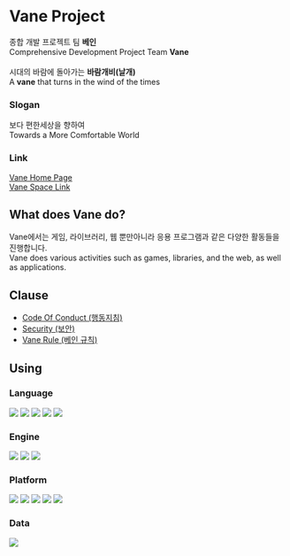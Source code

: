 # Vane Project
종합 개발 프로젝트 팀 **베인**<br>
Comprehensive Development Project Team **Vane**<br><br>
시대의 바람에 돌아가는 **바람개비(날개)**<br>
A **vane** that turns in the wind of the times<br>

### Slogan
보다 편한세상을 향하여<br>
Towards a More Comfortable World

[//]: # (### Email Outlook)
[//]: # (vaneproject@outlook.com)

### Link
[Vane Home Page](https://vaneproject.github.io/) <br>
[Vane Space Link](https://vane.jetbrains.space/)

## What does Vane do?
Vane에서는 게임, 라이브러리, 웹 뿐만아니라 응용 프로그램과 같은 다양한 활동들을 진행합니다.<br>
Vane does various activities such as games, libraries, and the web, as well as applications.

## Clause
- [Code Of Conduct (행동지침)](https://github.com/VaneProject/.github/blob/main/CODE_OF_CONDUCT.md)
- [Security (보안)](https://github.com/VaneProject/.github/blob/main/SECURITY.md)
- [Vane Rule (베인 규칙)](https://github.com/VaneProject/.github/blob/main/VANE_TEAM_RULE.md)

## Using
### Language
![](https://img.shields.io/badge/Java-007396?style=flat-square&logo=OpenJDK&logoColor=white)
![](https://img.shields.io/badge/Kotlin-7F52FF?style=flat-square&logo=Kotlin&logoColor=white)
![](https://img.shields.io/badge/Python-3776AB?style=flat-square&logo=Python&logoColor=white)
![](https://img.shields.io/badge/JavaScript-F7DF1E?style=flat-square&logo=JavaScript&logoColor=black)
![](https://img.shields.io/badge/TypeScript-3178C6?style=flat-square&logo=TypeScript&logoColor=white)

### Engine
![](https://img.shields.io/badge/Godot_Engine-478CBF?style=flat-square&logo=godotengine&logoColor=white)
![](https://img.shields.io/badge/Unreal_Engine-0E1128?style=flat-square&logo=unrealengine&logoColor=white)
![](https://img.shields.io/badge/Unity-000000?style=flat-square&logo=Unity&logoColor=white)

### Platform
![](https://img.shields.io/badge/Android-3DDC84?style=flat-square&logo=Android&logoColor=white)
![](https://img.shields.io/badge/iOS-000000?style=flat-square&logo=iOS&logoColor=white)
![](https://img.shields.io/badge/Windows-0078D4?style=flat-square&logo=Windows&logoColor=white)
![](https://img.shields.io/badge/Linux-FCC624?style=flat-square&logo=Linux&logoColor=black)
![](https://img.shields.io/badge/macOS-000000?style=flat-square&logo=macos&logoColor=white)

### Data
![](https://img.shields.io/badge/JSON-000000?style=flat-square&logo=JSON&logoColor=white)
